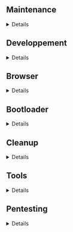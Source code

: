 ## Maintenance
<details>

### System Update and Cache Cleaning
```
sudo apt update
sudo apt upgrade
sudo apt autoremove
sudo apt autoclean
sudo apt clean
pip cache purge
conda clean -a
sudo journalctl --vacuum-time=1s
```
### Clean History
```
history -c && history -w
```
</details>

## Developpement
<details>

### Installing CUDA
<details>

#### Disable/Blacklist the Nouveau Driver
```
echo "blacklist nouveau" | sudo tee -a /etc/modprobe.d/blacklist-nouveau.conf
echo "options nouveau modeset=0" | sudo tee -a /etc/modprobe.d/blacklist-nouveau.conf
sudo update-initramfs -u
sudo reboot
```
#### Installing CUDA Toolkit and Nvidia Driver
```
sudo apt-key del 7fa2af80
wget https://developer.download.nvidia.com/compute/cuda/repos/ubuntu2204/x86_64/cuda-keyring_1.1-1_all.deb -O cuda-keyring_1.1-1_all.deb
sudo dpkg -i cuda-keyring_1.1-1_all.deb
sudo apt update
sudo apt install cuda-toolkit
sudo apt install nvidia-gds
echo 'export PATH="/usr/local/cuda-12.3/bin:$PATH"' | tee -a /home/pc/.bashrc
echo 'export LD_LIBRARY_PATH="/usr/local/cuda-12.3/lib64:$LD_LIBRARY_PATH"' | tee -a /home/pc/.bashrc
sudo apt install libcublas11
sudo apt install nvidia-driver-545
rm cuda-keyring_1.1-1_all.deb
sudo reboot
```
</details>

### Apt Add Repositories
```
sudo add-apt-repository ppa:alex-p/tesseract-ocr5
sudo add-apt-repository ppa:inkscape.dev/stable
sudo add-apt-repository ppa:obsproject/obs-studio
sudo add-apt-repository ppa:qbittorrent-team/qbittorrent-stable
sudo add-apt-repository ppa:solaar-unifying/stable
sudo add-apt-repository ppa:ubuntuhandbook1/ffmpeg6
sudo add-apt-repository ppa:xtradeb/apps
sudo add-apt-repository universe
```
### Apt Installing Everything
```
sudo apt install aircrack-ng bspwm build-essential conky coreutils curl czkawka ffmpeg g++ gcc git git-lfs gnome-screenshot gnome-shell-extension-manager gnome-tweaks golang-go gparted grep httrack inkscape kitty libbz2-dev libgmp-dev libpam0g-dev libpcap-dev libssl-dev libxcb-cursor0 libxcb-xkb-dev linux-headers-$(uname -r) make mpc mpd mpv ncmpcpp neofetch net-tools nitrogen obs-studio pavucontrol picom pinta pip pipx polybar progress python2 python3-pip python3-tk qbittorrent qtdeclarative5-dev rofi solaar stow telegram-desktop tesseract-ocr tree unpaper util-linux vim xclip zathura zsh
```
### Installing CMake
```
wget https://github.com/Kitware/CMake/releases/download/v3.28.3/cmake-3.28.3-linux-x86_64.sh -O cmake-3.28.3-linux-x86_64.sh
sudo mkdir /opt/cmake
sudo sh cmake-3.28.3-linux-x86_64.sh --skip-license --exclude-subdir --prefix=/opt/cmake
sudo ln -s /opt/cmake/bin/cmake /usr/local/bin/cmake
rm cmake-3.28.3-linux-x86_64.sh
```
### Installing Rust
```
curl --proto '=https' --tlsv1.2 -sSf https://sh.rustup.rs | sh
```
### Installing Visual Studio Code
```
wget https://packages.microsoft.com/repos/code/pool/main/c/code/code_1.86.2-1707854558_amd64.deb -O code_1.86.2-1707854558_amd64.deb
sudo apt install ~/code_1.86.2-1707854558_amd64.deb
rm code_1.86.2-1707854558_amd64.deb
```
</details>

## Browser
<details>

### Installing Microsoft Edge
```
wget https://packages.microsoft.com/repos/edge/pool/main/m/microsoft-edge-stable/microsoft-edge-stable_121.0.2277.128-1_amd64.deb -O microsoft-edge-stable_121.0.2277.128-1_amd64.deb
sudo apt install ~/microsoft-edge-stable_121.0.2277.128-1_amd64.deb
rm microsoft-edge-stable_121.0.2277.128-1_amd64.deb
```
### Installing Yandex Browser
```
wget https://ext-cachev2-cogent03.cdn.yandex.net/download.cdn.yandex.net/browser/yandex/24_1_1_940_54214/Yandex.deb -O Yandex.deb
sudo apt install ~/Yandex.deb
rm Yandex.deb
```
</details>

## Bootloader
<details>

### Configuring GRUB
```
sudo vim /etc/default/grub
sudo update-grub
#sudo grub-mkconfig -o /boot/grub/grub.cfg
```
</details>

## Cleanup
<details>

### Purge Apport
```
sudo apt purge apport
```
### Purge Snap
```
snap list
sudo snap purge snap-store
sudo snap purge gnome-3-38-2004
sudo snap purge gnome-42-2204
sudo snap purge gtk-common-themes
sudo snap purge snapd-desktop-integration
sudo snap purge bare
sudo snap purge core22
sudo snap purge firefox
sudo snap purge core20
sudo snap purge snapd
sudo apt purge snapd
sudo vim /etc/apt/preferences.d/nosnap.pref
rm -r snap
```
### Purge Old Kernels
Identify your current kernel
```
uname -r
```
List all installed kernels
```
dpkg --list | egrep -i --color 'linux-image|linux-headers|linux-modules' | awk '{ print $2 }'
```
Remove old kernels
```
sudo apt purge linux-image-old
sudo apt purge linux-headers-old
sudo apt purge linux-modules-old
sudo apt purge linux-modules-extra-old
```
### Update GRUB configuration
```
sudo grub-mkconfig -o /boot/grub/grub.cfg
sudo reboot
```
### Remove Ubuntu Logo
```
sudo rm /usr/share/plymouth/ubuntu-logo.png
```
</details>

## Tools
<details>

## Configuring Gedit
```
gsettings set org.gnome.gedit.preferences.editor editor-font 'Noto Sans Mono 16'
gsettings set org.gnome.gedit.preferences.editor scheme 'classic'
gsettings set org.gnome.gedit.preferences.editor tabs-size 4
gsettings set org.gnome.gedit.preferences.editor use-default-font false
```
### Configuring Kitty
```
sudo update-alternatives --config x-terminal-emulator
```
### Installing Ly
```
git clone --recurse-submodules https://github.com/fairyglade/ly
cd ly
make
sudo make install installsystemd
systemctl disable getty@tty2.service
sudo systemctl disable gdm3.service
sudo systemctl enable ly.service
sudo reboot
```
### Installing Obsidian
```
wget https://github.com/obsidianmd/obsidian-releases/releases/download/v1.5.3/obsidian_1.5.3_amd64.deb -O obsidian_1.5.3_amd64.deb
sudo apt install ~/obsidian_1.5.3_amd64.deb
rm obsidian_1.5.3_amd64.deb
```
### Installing PeaZip
```
wget https://github.com/peazip/PeaZip/releases/download/9.7.1/peazip_9.7.1.LINUX.GTK2-1_amd64.deb -O peazip_9.7.1.LINUX.GTK2-1_amd64.deb
sudo apt install ~/peazip_9.7.1.LINUX.GTK2-1_amd64.deb
rm peazip_9.7.1.LINUX.GTK2-1_amd64.deb
```
### Installing Pi-hole
```
curl -sSL https://install.pi-hole.net | bash
sudo pihole -a -p
```
### Installing and Configuring Rclone
```
sudo -v ; curl https://rclone.org/install.sh | sudo bash
rclone config
```
### Installing Rclone Browser
```
git clone https://github.com/kapitainsky/RcloneBrowser.git
cd RcloneBrowser
mkdir build
cd build
cmake ..
wget https://raw.githubusercontent.com/Inc44/dotfiles/main/main_window.cpp -O ~/RcloneBrowser/src/main_window.cpp
make
sudo make install
```
### Installing Thunderbird
```
wget https://download-installer.cdn.mozilla.net/pub/thunderbird/releases/115.7.0/linux-x86_64/fr/thunderbird-115.7.0.tar.bz2 -O thunderbird-115.7.0.tar.bz2
tar xjf thunderbird-115.7.0.tar.bz2
rm thunderbird-115.7.0.tar.bz2
sudo mv thunderbird /opt
sudo ln -s /opt/thunderbird/thunderbird /usr/local/bin/thunderbird
sudo wget https://raw.githubusercontent.com/mozilla/sumo-kb/main/installing-thunderbird-linux/thunderbird.desktop -O /usr/local/share/applications/thunderbird.desktop
```
### Installing VirtualBox
```
wget https://download.virtualbox.org/virtualbox/7.0.14/virtualbox-7.0_7.0.14-161095~Ubuntu~jammy_amd64.deb -O virtualbox-7.0_7.0.14-161095~Ubuntu~jammy_amd64.deb
sudo apt install ~/virtualbox-7.0_7.0.14-161095~Ubuntu~jammy_amd64.deb
rm virtualbox-7.0_7.0.14-161095~Ubuntu~jammy_amd64.deb
```
### Installing Wal
```
conda deactivate
sudo pip3 install pywal
wal --theme base16-rebecca
```
### Installing Xtreme Download Manager
```
wget https://github.com/subhra74/xdm/releases/download/8.0.29/xdman_gtk_8.0.29_amd64.deb -O xdman_gtk_8.0.29_amd64.deb
sudo apt install ~/xdman_gtk_8.0.29_amd64.deb
rm xdman_gtk_8.0.29_amd64.deb
```
### Installing Zig
```
wget https://ziglang.org/builds/zig-linux-x86_64-0.12.0-dev.3156+0b2e23b06.tar.xz
tar xf zig-linux-x86_64-0.12.0-dev.3156+0b2e23b06.tar.xz
rm zig-linux-x86_64-0.12.0-dev.3156+0b2e23b06.tar.xz
mv zig-linux-x86_64-0.12.0-dev.3156+0b2e23b06 zig
echo 'export PATH="/home/pc/zig:$PATH"' | tee -a /home/pc/.bashrc
```
</details>

## Pentesting
<details>

### Using Aircrack-ng
```
ifconfig #netstat -ie
sudo airmon-ng start wlp7s0
iwconfig
sudo airodump-ng wlp7s0mon
sudo airodump-ng -c CH --bssid BSSID -w . wlp7s0mon
sudo airmon-ng stop wlp7s0mon
```
### Installing John the Ripper
```
git clone https://github.com/openwall/john
cd john/src
./configure
make
```
### Using John the Ripper
```
zip2john /home/pc/path.zip > /home/pc/hash.txt
```
### Installing Hashcat
```
git clone https://github.com/hashcat/hashcat.git
cd hashcat
make
```
### Using Hashcat
```
sed -i 's/^[^$]*//' /home/pc/hash.txt
sed -i 's/[^$]*$//' /home/pc/hash.txt
```
```
hashcat -m 13600 -a3 -w3 -d2 /home/pc/hash.txt /home/pc/rockyou.txt --increment --increment-min 8 --increment-max 8
cat /home/pc/hashcat/hashcat.potfile
rm /home/pc/hashcat/hashcat.potfile
```
```
hashcat -m 13600 -a3 -w3 -d2 /home/pc/hash.txt --increment --increment-min 8 --increment-max 8 ?d?d?d?d?d?d?d?d
hashcat -m 13600 -a3 -w3 -d2 /home/pc/hash.txt --increment --increment-min 8 --increment-max 8 ?l?l?l?l?l?l?l?l
```
```
hashcat -b -d 2 -m 13600
```
### Installing Hashcat Utils
```
git clone https://github.com/hashcat/hashcat-utils.git
cd /home/pc/hashcat-utils/src
make
```
### Using Hashcat Utils
```
cap2hccapx.bin /home/pc/.-01.cap /home/pc/wifi.hccapx
```
</details>
